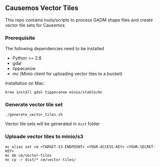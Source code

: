 ## Causemos Vector Tiles
This repo contains tools/scripts to process GADM shape files and create vector tile sets for Causemos

### Prerequisite

The following dependencies need to be installed
- Python >= 2.6
- gdal 
- tippecanoe
- mc (Minio client for uploading vector tiles to a bucket)

Installation on Mac:
```
brew install gdal tippecanoe minio/stable/mc
```

### Generate vector tile set

```
./generate_vector_tiles.sh
```

Vector tile sets will be generated in `dist` folder

### Uploade vector tiles to minio/s3
```
mc alias set cm <TARGET-S3-ENDPOINT> <YOUR-ACCESS-KEY> <YOUR-SECRET-KEY>
mc mb cm/vector-tiles
mc cp -r dist/* cm/vector-tiles/
```
